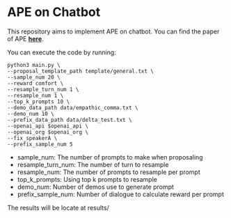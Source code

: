 # APE on Chatbot
This repository aims to implement APE on chatbot. You can find the paper of APE [**here**](https://arxiv.org/abs/2211.01910).

You can execute the code by running:
```
python3 main.py \
--proposal_template_path template/general.txt \
--sample_num 20 \
--reward comfort \
--resample_turn_num 1 \
--resample_num 1 \
--top_k_prompts 10 \
--demo_data_path data/empathic_comma.txt \
--demo_num 10 \
--prefix_data_path data/delta_test.txt \
--openai_api $openai_api \
--openai_org $openai_org \
--fix_speakerA \
--prefix_sample_num 5
```

- sample_num: The number of prompts to make when proposaling
- resample_turn_num: The number of turn to resample
- resample_num: The number of prompts to resample per prompt
- top_k_prompts: Using top k prompts to resample
- demo_num: Number of demos use to generate prompt
- prefix_sample_num: Number of dialogue to calculate reward per prompt

The results will be locate at results/
